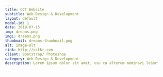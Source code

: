 ```yaml
---
title: CCT Website
subtitle: Web Design & Development
layout: default
modal-id: 1
date: 2019-07-15
img: dreams.png
img1: dreams.png
thumbnail: dreams-thumbnail.png
alt: image-alt
rink: http://cctkr.com
client: Bootstrap/ Photoshop
category: Web Design & Development
description: Lorem ipsum dolor sit amet, usu cu alterum nominavi lobortis. At duo novum diceret. Tantas apeirian vix et, usu sanctus postulant inciderint ut, populo diceret necessitatibus in vim. Cu eum dicam feugiat noluisse.

---
```

